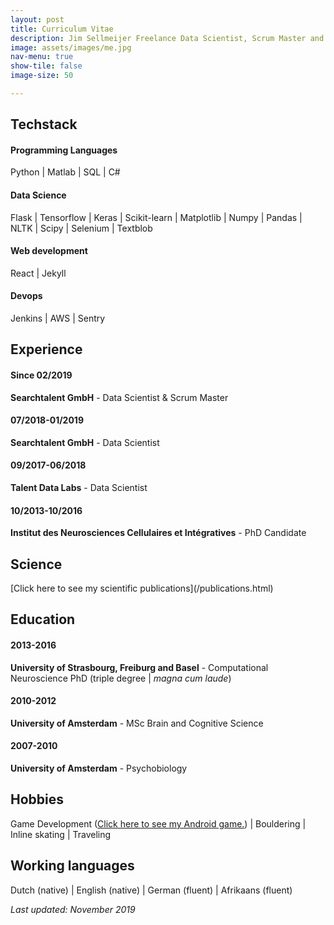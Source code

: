 ```yaml
---
layout: post
title: Curriculum Vitae
description: Jim Sellmeijer Freelance Data Scientist, Scrum Master and Software Developer
image: assets/images/me.jpg
nav-menu: true
show-tile: false
image-size: 50

---
```



<h2>Techstack</h2>
<h4>Programming Languages</h4>
Python | Matlab | SQL | C#

<h4>Data Science</h4>
Flask | Tensorflow | Keras | Scikit-learn | Matplotlib | Numpy | Pandas | NLTK | Scipy | Selenium | Textblob

<h4>Web development</h4>
React | Jekyll

<h4>Devops</h4>
Jenkins | AWS | Sentry

<h2>Experience</h2>

<h4>Since 02/2019</h4>
<p><strong>Searchtalent GmbH</strong> - Data Scientist & Scrum Master</p>

<h4>07/2018-01/2019</h4>
<p><strong>Searchtalent GmbH</strong> - Data Scientist</p>


<h4>09/2017-06/2018</h4>
<p><strong>Talent Data Labs</strong> - Data Scientist</p>

<h4>10/2013-10/2016</h4>
<p><strong>Institut des Neurosciences Cellulaires et Intégratives</strong> - PhD Candidate</p>

<h2>Science</h2>
 [Click here to see my scientific publications](/publications.html)

<h2>Education</h2>

<h4>2013-2016</h4>
<p><strong>University of Strasbourg, Freiburg and Basel</strong> - Computational Neuroscience PhD (triple degree | <em>magna cum laude</em>)</p>

<h4>2010-2012</h4>
<p><strong>University of Amsterdam</strong> - MSc Brain and Cognitive Science</p>

<h4>2007-2010</h4>
<p><strong>University of Amsterdam</strong> - Psychobiology</p>

<h2>Hobbies</h2>

<p>Game Development (<a href="https://play.google.com/store/apps/details?id=com.Aardworm.GunFondlers&hl=en">Click here to see my Android game.</a>) | Bouldering | Inline skating | Traveling
</p>

<h2>Working languages</h2>
Dutch (native) | English (native) | German (fluent) | Afrikaans (fluent)
<p><em>Last updated: November 2019</em></p>

